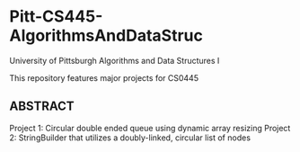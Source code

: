 # Pitt-CS445-AlgorithmsAndDataStruc
University of Pittsburgh Algorithms and Data Structures I

This repository features major projects for CS0445

## ABSTRACT
Project 1: Circular double ended queue using dynamic array resizing
Project 2: StringBuilder that utilizes a doubly-linked, circular list of nodes
